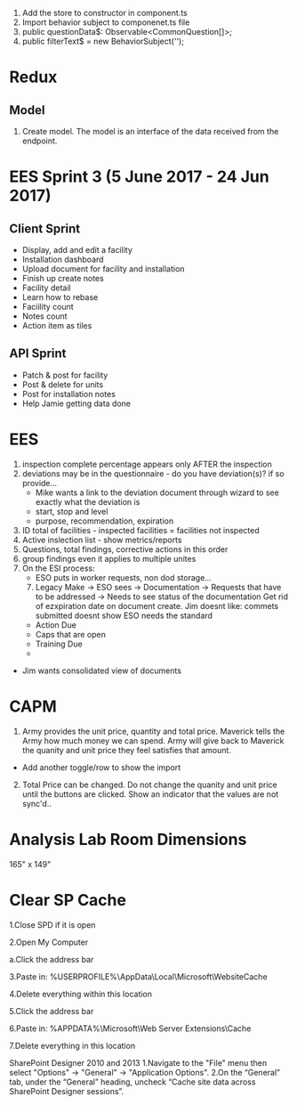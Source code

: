 1. Add the store to constructor in component.ts
2. Import behavior subject to componenet.ts file
3. public questionData$: Observable<CommonQuestion[]>;
4. public filterText$ = new BehaviorSubject<string>(''); 

# Redux

## Model
1. Create model. The model is an interface of the data received from the endpoint.

# EES Sprint 3 (5 June 2017 - 24 Jun 2017)
## Client Sprint
- Display, add and edit a facility
- Installation dashboard
- Upload document for facility and installation
- Finish up create notes
- Facility detail
- Learn how to rebase
- Faciility count
- Notes count
- Action item as tiles


## API Sprint
- Patch & post for facility
- Post & delete for units
- Post for installation notes
- Help Jamie getting data done

# EES
1. inspection complete percentage appears only AFTER the inspection
2. deviations may be in the questionnaire - do you have deviation(s)? if so provide...
    - Mike wants a link to the deviation document through wizard to see exactly what the deviation is
    - start, stop and level
    - purpose, recommendation, expiration
3. ID total of facilities - inspected facilities = facilities not inspected
5. Active inslection list - show metrics/reports
4. Questions, total findings, corrective actions in this order
5. group findings even it applies to multiple unites
6. On the ESI process:
    - ESO puts in worker requests, non dod storage...
    7. Legacy Make -> ESO sees -> Documentation -> Requests that have to be addressed -> Needs to see status of the documentation
Get rid of ezxpiration date on document create.
Jim doesnt like: commets submitted doesnt show
ESO needs the standard 
    - Action Due
    - Caps that are open
    - Training Due
    - 

- Jim wants consolidated view of documents

# CAPM

1. Army provides the unit price, quantity and total price. Maverick tells the Army how much money we can spend. Army will give back to Maverick the quanity and unit price they feel satisfies that amount.
 - Add another toggle/row to show the import

2. Total Price can be changed. Do not change the quanity and unit price until the buttons are clicked. Show an indicator that the values are not sync'd..

# Analysis Lab Room Dimensions

165" x 149"

# Clear SP Cache

1.Close SPD if it is open
  
2.Open My Computer
 
a.Click the address bar
  
3.Paste in:
%USERPROFILE%\AppData\Local\Microsoft\WebsiteCache
  
4.Delete everything within this location
  
5.Click the address bar
  
6.Paste in:
%APPDATA%\Microsoft\Web Server Extensions\Cache
  
7.Delete everything in this location

SharePoint Designer 2010 and 2013
1.Navigate to the "File" menu then select "Options" -> "General" -> "Application Options". 
2.On the “General” tab, under the “General” heading, uncheck “Cache site data across SharePoint Designer sessions”.
